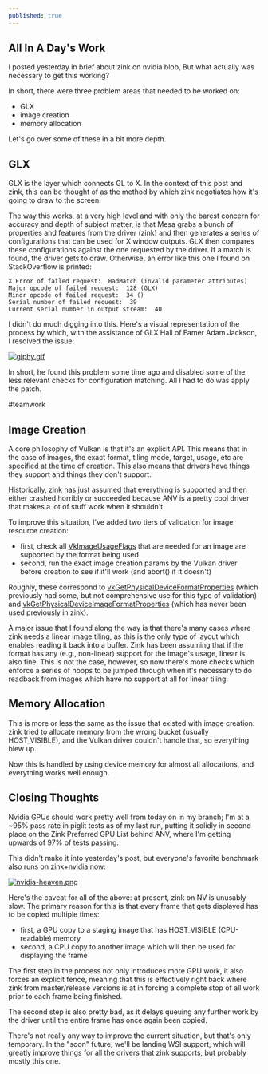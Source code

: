 ```yaml
---
published: true
---
```

## All In A Day's Work
I posted yesterday in brief about zink on nvidia blob, But what actually was necessary to get this working?

In short, there were three problem areas that needed to be worked on:
* GLX
* image creation
* memory allocation

Let's go over some of these in a bit more depth.

## GLX
GLX is the layer which connects GL to X. In the context of this post and zink, this can be thought of as the method by which zink negotiates how it's going to draw to the screen.

The way this works, at a very high level and with only the barest concern for accuracy and depth of subject matter, is that Mesa grabs a bunch of properties and features from the driver (zink) and then generates a series of configurations that can be used for X window outputs. GLX then compares these configurations against the one requested by the driver. If a match is found, the driver gets to draw. Otherwise, an error like this one I found on StackOverflow is printed:

```
X Error of failed request:  BadMatch (invalid parameter attributes)
Major opcode of failed request:  128 (GLX)
Minor opcode of failed request:  34 ()
Serial number of failed request:  39
Current serial number in output stream:  40
```

I didn't do much digging into this. Here's a visual representation of the process by which, with the assistance of GLX Hall of Famer Adam Jackson, I resolved the issue:

[![giphy.gif](https://media0.giphy.com/media/3o6Ztb7JKMp6H4DzZ6/giphy.gif)](https://media0.giphy.com/media/3o6Ztb7JKMp6H4DzZ6/giphy.gif)

In short, he found this problem some time ago and disabled some of the less relevant checks for configuration matching. All I had to do was apply the patch.

#teamwork

## Image Creation
A core philosophy of Vulkan is that it's an explicit API. This means that in the case of images, the exact format, tiling mode, target, usage, etc are specified at the time of creation. This also means that drivers have things they support and things they don't support.

Historically, zink has just assumed that everything is supported and then either crashed horribly or succeeded because ANV is a pretty cool driver that makes a lot of stuff work when it shouldn't.

To improve this situation, I've added two tiers of validation for image resource creation:
* first, check all [VkImageUsageFlags](https://www.khronos.org/registry/vulkan/specs/1.2-extensions/man/html/VkImageUsageFlags.html) that are needed for an image are supported by the format being used
* second, run the exact image creation params by the Vulkan driver before creation to see if it'll work (and abort() if it doesn't)

Roughly, these correspond to [vkGetPhysicalDeviceFormatProperties](https://www.khronos.org/registry/vulkan/specs/1.2-extensions/man/html/vkGetPhysicalDeviceFormatProperties.html) (which previously had some, but not comprehensive use for this type of validation) and [vkGetPhysicalDeviceImageFormatProperties](https://www.khronos.org/registry/vulkan/specs/1.2-extensions/man/html/vkGetPhysicalDeviceImageFormatProperties.html) (which has never been used previously in zink).

A major issue that I found along the way is that there's many cases where zink needs a linear image tiling, as this is the only type of layout which enables reading it back into a buffer. Zink has been assuming that if the format has any (e.g., non-linear) support for the image's usage, linear is also fine. This is not the case, however, so now there's more checks which enforce a series of hoops to be jumped through when it's necessary to do readback from images which have no support at all for linear tiling.

## Memory Allocation
This is more or less the same as the issue that existed with image creation: zink tried to allocate memory from the wrong bucket (usually HOST_VISIBLE), and the Vulkan driver couldn't handle that, so everything blew up.

Now this is handled by using device memory for almost all allocations, and everything works well enough.

## Closing Thoughts
Nvidia GPUs should work pretty well from today on in my branch; I'm at a ~95% pass rate in piglit tests as of my last run, putting it solidly in second place on the Zink Preferred GPU List behind ANV, where I'm getting upwards of 97% of tests passing.

This didn't make it into yesterday's post, but everyone's favorite benchmark also runs on zink+nvidia now:

[![nvidia-heaven.png]({{site.url}}/assets/nvidia-heaven.png)]({{site.url}}/assets/nvidia-heaven.png)

Here's the caveat for all of the above: at present, zink on NV is unusably slow. The primary reason for this is that every frame that gets displayed has to be copied multiple times:
* first, a GPU copy to a staging image that has HOST_VISIBLE (CPU-readable) memory
* second, a CPU copy to another image which will then be used for displaying the frame

The first step in the process not only introduces more GPU work, it also forces an explicit fence, meaning that this is effectively right back where zink from master/release versions is at in forcing a complete stop of all work prior to each frame being finished.

The second step is also pretty bad, as it delays queuing any further work by the driver until the entire frame has once again been copied.

There's not really any way to improve the current situation, but that's only temporary. In the "soon" future, we'll be landing WSI support, which will greatly improve things for all the drivers that zink supports, but probably mostly this one.
